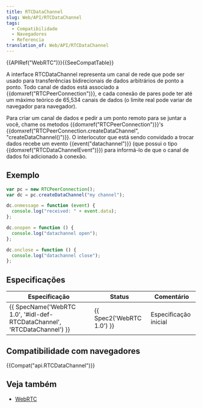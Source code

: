 ```yaml
---
title: RTCDataChannel
slug: Web/API/RTCDataChannel
tags:
  - Compatibilidade
  - Navegadores
  - Referencia
translation_of: Web/API/RTCDataChannel
---
```

{{APIRef("WebRTC")}}{{SeeCompatTable}}

A interface RTCDataChannel representa um canal de rede que pode ser usado para transferências bidirecionais de dados arbitrários de ponto a ponto. Todo canal de dados está associado a {{domxref("RTCPeerConnection")}}, e cada conexão de pares pode ter até um máximo teórico de 65,534 canais de dados (o limite real pode variar de navegador para navegador).

Para criar um canal de dados e pedir a um ponto remoto para se juntar a você, chame os metodos {{domxref("RTCPeerConnection")}}'s {{domxref("RTCPeerConnection.createDataChannel", "createDataChannel()")}}. O interlocutor que está sendo convidado a trocar dados recebe um evento {{event("datachannel")}} (que possui o tipo {{domxref("RTCDataChannelEvent")}}) para informá-lo de que o canal de dados foi adicionado à conexão.

## Exemplo

```js
var pc = new RTCPeerConnection();
var dc = pc.createDataChannel("my channel");

dc.onmessage = function (event) {
  console.log("received: " + event.data);
};

dc.onopen = function () {
  console.log("datachannel open");
};

dc.onclose = function () {
  console.log("datachannel close");
};
```

## Especificações

| Especificação                                                                                    | Status                           | Comentário            |
| ------------------------------------------------------------------------------------------------ | -------------------------------- | --------------------- |
| {{ SpecName('WebRTC 1.0', '#idl-def-RTCDataChannel', 'RTCDataChannel') }} | {{ Spec2('WebRTC 1.0') }} | Especificação inicial |

## Compatibilidade com navegadores

{{Compat("api.RTCDataChannel")}}

## Veja também

- [WebRTC](/pt-BR/docs/Web/Guide/API/WebRTC)
